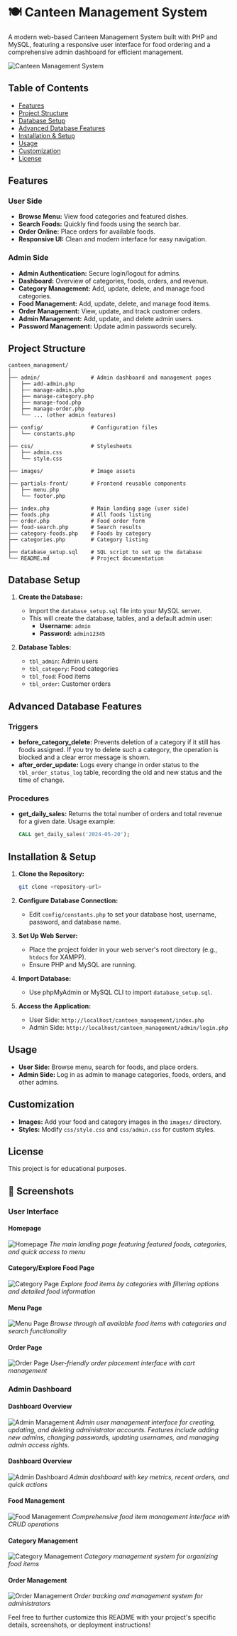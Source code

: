 # 🍽️ Canteen Management System

A modern web-based Canteen Management System built with PHP and MySQL, featuring a responsive user interface for food ordering and a comprehensive admin dashboard for efficient management.

![Canteen Management System](images/screenshots/homepage.png)

##  Table of Contents

- [Features](#features)
- [Project Structure](#project-structure)
- [Database Setup](#database-setup)
- [Advanced Database Features](#advanced-database-features)
- [Installation & Setup](#installation-&-setup)
- [Usage](#usage)
- [Customization](#customization)
- [License](#license)

## Features

### User Side
- **Browse Menu:** View food categories and featured dishes.
- **Search Foods:** Quickly find foods using the search bar.
- **Order Online:** Place orders for available foods.
- **Responsive UI:** Clean and modern interface for easy navigation.

### Admin Side
- **Admin Authentication:** Secure login/logout for admins.
- **Dashboard:** Overview of categories, foods, orders, and revenue.
- **Category Management:** Add, update, delete, and manage food categories.
- **Food Management:** Add, update, delete, and manage food items.
- **Order Management:** View, update, and track customer orders.
- **Admin Management:** Add, update, and delete admin users.
- **Password Management:** Update admin passwords securely.

## Project Structure

```
canteen_management/
│
├── admin/                # Admin dashboard and management pages
│   ├── add-admin.php
│   ├── manage-admin.php
│   ├── manage-category.php
│   ├── manage-food.php
│   ├── manage-order.php
│   └── ... (other admin features)
│
├── config/               # Configuration files
│   └── constants.php
│
├── css/                  # Stylesheets
│   ├── admin.css
│   └── style.css
│
├── images/               # Image assets
│
├── partials-front/       # Frontend reusable components
│   ├── menu.php
│   └── footer.php
│
├── index.php             # Main landing page (user side)
├── foods.php             # All foods listing
├── order.php             # Food order form
├── food-search.php       # Search results
├── category-foods.php    # Foods by category
├── categories.php        # Category listing
│
├── database_setup.sql    # SQL script to set up the database
└── README.md             # Project documentation
```

## Database Setup

1. **Create the Database:**
   - Import the `database_setup.sql` file into your MySQL server.
   - This will create the database, tables, and a default admin user:
     - **Username:** `admin`
     - **Password:** `admin12345`

2. **Database Tables:**
   - `tbl_admin`: Admin users
   - `tbl_category`: Food categories
   - `tbl_food`: Food items
   - `tbl_order`: Customer orders

## Advanced Database Features

### Triggers
- **before_category_delete:** Prevents deletion of a category if it still has foods assigned. If you try to delete such a category, the operation is blocked and a clear error message is shown.
- **after_order_update:** Logs every change in order status to the `tbl_order_status_log` table, recording the old and new status and the time of change.

### Procedures
- **get_daily_sales:** Returns the total number of orders and total revenue for a given date. Usage example:
  ```sql
  CALL get_daily_sales('2024-05-20');
  ```

## Installation & Setup

1. **Clone the Repository:**
   ```bash
   git clone <repository-url>
   ```

2. **Configure Database Connection:**
   - Edit `config/constants.php` to set your database host, username, password, and database name.

3. **Set Up Web Server:**
   - Place the project folder in your web server's root directory (e.g., `htdocs` for XAMPP).
   - Ensure PHP and MySQL are running.

4. **Import Database:**
   - Use phpMyAdmin or MySQL CLI to import `database_setup.sql`.

5. **Access the Application:**
   - User Side: `http://localhost/canteen_management/index.php`
   - Admin Side: `http://localhost/canteen_management/admin/login.php`

## Usage

- **User Side:** Browse menu, search for foods, and place orders.
- **Admin Side:** Log in as admin to manage categories, foods, orders, and other admins.

## Customization

- **Images:** Add your food and category images in the `images/` directory.
- **Styles:** Modify `css/style.css` and `css/admin.css` for custom styles.

## License

This project is for educational purposes.

## 📸 Screenshots

### User Interface

#### Homepage
![Homepage](images/screenshots/homepage.png)
*The main landing page featuring featured foods, categories, and quick access to menu*

#### Category/Explore Food Page
![Category Page](images/screenshots/category.png)
*Explore food items by categories with filtering options and detailed food information*

#### Menu Page
![Menu Page](images/screenshots/menu.png)
*Browse through all available food items with categories and search functionality*

#### Order Page
![Order Page](images/screenshots/order.png)
*User-friendly order placement interface with cart management*

### Admin Dashboard

#### Dashboard Overview
![Admin Management](images/screenshots/admin-management.png)
*Admin user management interface for creating, updating, and deleting administrator accounts. Features include adding new admins, changing passwords, updating usernames, and managing admin access rights.*

#### Dashboard Overview
![Admin Dashboard](images/screenshots/admin-dashboard.png)
*Admin dashboard with key metrics, recent orders, and quick actions*

#### Food Management
![Food Management](images/screenshots/food-management.png)
*Comprehensive food item management interface with CRUD operations*

#### Category Management
![Category Management](images/screenshots/category-management.png)
*Category management system for organizing food items*

#### Order Management
![Order Management](images/screenshots/order-management.png)
*Order tracking and management system for administrators*

Feel free to further customize this README with your project's specific details, screenshots, or deployment instructions!
